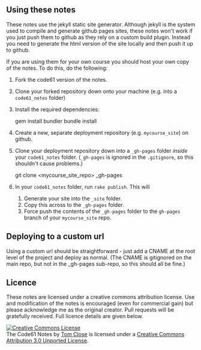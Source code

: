 ## Using these notes

These notes use the jekyll static site generator. Although jekyll is the system used to compile and generate github pages sites, these notes won't work if you just push them to github as they rely on a custom build plugin. Instead you need to generate the html version of the site locally and then push it up to github.

If you are using them for your own course you should host your own copy of the notes. To do this, do the following:

1. Fork the code61 version of the notes.
2. Clone your forked repository down onto your machine (e.g. into a `code61_notes` folder)
3. Install the required dependencies:

    gem install bundler
    bundle install

3. Create a new, separate deployment repository (e.g. `mycourse_site`) on github.
4. Clone your deployment repository down into a `_gh-pages` folder *inside* your `code61_notes` folder. (`_gh-pages` is ignored in the `.gitignore`, so this shouldn't cause problems.)

    git clone <mycourse_site_repo> _gh-pages

5. In your `code61_notes` folder, run `rake publish`. This will
    1. Generate your site into the `_site` folder.
    2. Copy this across to the `_gh-pages` folder.
    3. Force push the contents of the `_gh-pages` folder to the `gh-pages` branch of your `mycourse_site` repo.

## Deploying to a custom url

Using a custom url should be straightforward - just add a CNAME at the root level of the project and deploy as normal. (The CNAME is gitignored on the main repo, but not in the _gh-pages sub-repo, so this should all be fine.)

## Licence

These notes are licensed under a creative commons attribution license. Use and modification of the notes is encouraged (even for commercial gain) but please acknowledge me as the original creator. Pull requests will be gratefully received. Full licence details are given below.

<a rel="license" href="http://creativecommons.org/licenses/by/3.0/deed.en_US"><img alt="Creative Commons License" style="border-width:0" src="http://i.creativecommons.org/l/by/3.0/88x31.png" /></a><br /><span xmlns:dct="http://purl.org/dc/terms/" property="dct:title">The Code61 Notes</span> by <a xmlns:cc="http://creativecommons.org/ns#" href="http://code61.org" property="cc:attributionName" rel="cc:attributionURL">Tom Close</a> is licensed under a <a rel="license" href="http://creativecommons.org/licenses/by/3.0/deed.en_US">Creative Commons Attribution 3.0 Unported License</a>.